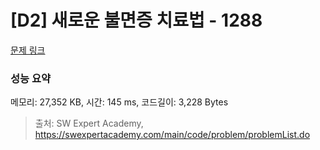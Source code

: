 # [D2] 새로운 불면증 치료법 - 1288 

[문제 링크](https://swexpertacademy.com/main/code/problem/problemDetail.do?contestProbId=AV18_yw6I9MCFAZN) 

### 성능 요약

메모리: 27,352 KB, 시간: 145 ms, 코드길이: 3,228 Bytes



> 출처: SW Expert Academy, https://swexpertacademy.com/main/code/problem/problemList.do